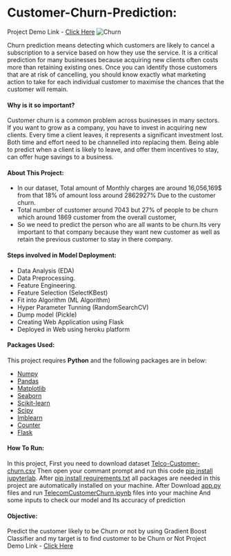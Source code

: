 # Customer-Churn-Prediction:
Project Demo Link - [Click Here](https://customer-churn-predictions.herokuapp.com/)
![Churn](https://user-images.githubusercontent.com/90024661/135493461-457a32f2-c03a-4dfa-a9e7-1d1a362dd5f1.png)

  Churn prediction means detecting which customers are likely to cancel a subscription to a service based on how they use the service. It is a critical prediction for many businesses because acquiring new clients often costs more than retaining existing ones. Once you can identify those customers that are at risk of cancelling, you should know exactly what marketing action to take for each individual customer to maximise the chances that the customer will remain.
#### **Why is it so important?**
  Customer churn is a common problem across businesses in many sectors. If you want to grow as a company, you have to invest in acquiring new clients. Every time a client leaves, it represents a significant investment lost. Both time and effort need to be channelled into replacing them. Being able to predict when a client is likely to leave, and offer them incentives to stay, can offer huge savings to a business.
#### **About This Project:**
  * In our dataset, Total amount of Monthly charges are around 16,056,169$ from that 18% of amount loss around 2862927% Due to the customer churn.        
  * Total number of customer around 7043 but 27% of people to be churn which around 1869 customer from the overall customer, 
  * So we need to predict the person who are all wants to be churn.Its very important to that company because they want new customer as well as retain the previous customer to stay in there company.
#### Steps involved in Model Deployment:
  * Data Analysis (EDA)
  * Data Preprocessing.
  * Feature Engineering. 
  * Feature Selection (SelectKBest)
  * Fit into Algorithm (ML Algorithm)
  * Hyper Parameter Tunning (RandomSearchCV)
  * Dump model (Pickle)
  * Creating Web Application using Flask
  * Deployed in Web using heroku platform
#### Packages Used:
This project requires **Python** and the following packages are in below:
  * [Numpy](https://numpy.org/)
  * [Pandas](https://pandas.pydata.org/)
  * [Matplotlib](https://matplotlib.org/)
  * [Seaborn](https://seaborn.pydata.org/)
  * [Scikit-learn](https://scikit-learn.org/stable/)
  * [Scipy](https://www.scipy.org/)
  * [Imblearn](https://imbalanced-learn.org/stable/)
  * [Counter](https://docs.python.org/3/library/collections.html)
  * [Flask](https://flask.palletsprojects.com/en/2.0.x/)
#### How To Run:
  In this project, First you need to download dataset [Telco-Customer-churn.csv](https://github.com/satz2000/End-to-end-project---Customer-churn/blob/main/Telco-Customer-Churn.csv) Then open your commant prompt and run this code [pip install jupyterlab](https://jupyterlab.readthedocs.io/en/stable/getting_started/installation.html). After [pip install requirements.txt](https://github.com/satz2000/End-to-end-project---Customer-churn/blob/main/requirements.txt) all packages are needed in this project are automatically installed on your machine. After Download [app.py](https://github.com/satz2000/End-to-end-project---Customer-churn/blob/main/app.py) files and run [TelecomCustomerChurn.ipynb](https://github.com/satz2000/End-to-end-project---Customer-churn/blob/main/TelecomCustomerChurn.ipynb) files  into your machine And some inputs to check our model and Its accuracy of prediction
#### Objective:
  Predict the customer likely to be Churn or not by using Gradient Boost Classifier and my target is to find customer to be Churn or Not
Project Demo Link - [Click Here](https://customer-churn-predictions.herokuapp.com/)
